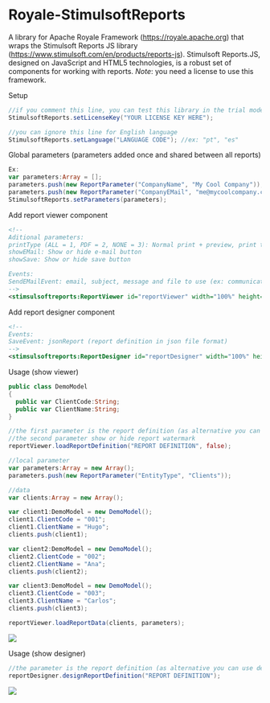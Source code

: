 # Royale-StimulsoftReports

A library for Apache Royale Framework (https://royale.apache.org) that wraps the Stimulsoft Reports JS library (https://www.stimulsoft.com/en/products/reports-js). Stimulsoft Reports.JS, designed on JavaScript and HTML5 technologies, is a robust set of components for working with reports. *Note*: you need a license to use this framework.

Setup
````actionscript
//if you comment this line, you can test this library in the trial mode
StimulsoftReports.setLicenseKey("YOUR LICENSE KEY HERE");

//you can ignore this line for English language
StimulsoftReports.setLanguage("LANGUAGE CODE"); //ex: "pt", "es"
`````

Global parameters (parameters added once and shared between all reports)
````actionscript
Ex:
var parameters:Array = [];
parameters.push(new ReportParameter("CompanyName", "My Cool Company"));
parameters.push(new ReportParameter("CompanyEMail", "me@mycoolcompany.com"));
StimulsoftReports.setParameters(parameters);
`````

Add report viewer component
````xml
<!--
Aditional parameters:
printType (ALL = 1, PDF = 2, NONE = 3): Normal print + preview, print to PDF, hide print button
showEMail: Show or hide e-mail button
showSave: Show or hide save button

Events:
SendEMailEvent: email, subject, message and file to use (ex: communicate to server side to send the e-mail)
-->
<stimsulsoftreports:ReportViewer id="reportViewer" width="100%" height="100%"/>
`````

Add report designer component
````xml
<!--
Events:
SaveEvent: jsonReport (report definition in json file format)
-->
<stimsulsoftreports:ReportDesigner id="reportDesigner" width="100%" height="100%"/>    
`````

Usage (show viewer)
````actionscript
public class DemoModel
{
  public var ClientCode:String;
  public var ClientName:String;
}
`````

````actionscript
//the first parameter is the report definition (as alternative you can use loadReportFile with the relative or full path)
//the second parameter show or hide report watermark
reportViewer.loadReportDefinition("REPORT DEFINITION", false);
`````

````actionscript
//local parameter
var parameters:Array = new Array();
parameters.push(new ReportParameter("EntityType", "Clients"));

//data
var clients:Array = new Array();

var client1:DemoModel = new DemoModel();
client1.ClientCode = "001";
client1.ClientName = "Hugo";
clients.push(client1);

var client2:DemoModel = new DemoModel();
client2.ClientCode = "002";
client2.ClientName = "Ana";
clients.push(client2);

var client3:DemoModel = new DemoModel();
client3.ClientCode = "003";
client3.ClientName = "Carlos";
clients.push(client3);

reportViewer.loadReportData(clients, parameters);
`````

<img src="https://raw.githubusercontent.com/SolidSoft-Lda/Royale-StimulsoftReports/main/src/ReportViewer.png">

Usage (show designer)
````actionscript
//the parameter is the report definition (as alternative you can use designReportFile with the relative or full path)
reportDesigner.designReportDefinition("REPORT DEFINITION");
`````

<img src="https://raw.githubusercontent.com/SolidSoft-Lda/Royale-StimulsoftReports/main/src/ReportDesigner.png">
